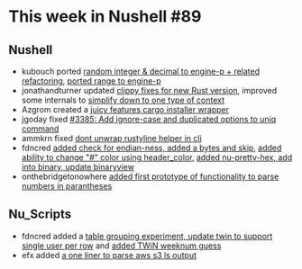 # This week in Nushell #89

## Nushell

- kubouch ported [random integer & decimal to engine-p + related refactoring](https://api.github.com/repos/nushell/nushell/issues/3393), [ported range to engine-p](https://api.github.com/repos/nushell/nushell/issues/3377)
- jonathandturner updated [clippy fixes for new Rust version](https://api.github.com/repos/nushell/nushell/issues/3392), improved some internals to [simplify down to one type of context](https://api.github.com/repos/nushell/nushell/issues/3379)
- Azgrom created a [juicy features cargo installer wrapper](https://api.github.com/repos/nushell/nushell/issues/3388)
- jgoday fixed [ #3385: Add ignore-case and duplicated options to uniq command ](https://api.github.com/repos/nushell/nushell/issues/3387)
- ammkrn fixed [dont unwrap rustyline helper in cli](https://api.github.com/repos/nushell/nushell/issues/3382)
- fdncred [added check for endian-ness, added a bytes and skip](https://api.github.com/repos/nushell/nushell/issues/3375), [added ability to change "#" color using header_color](https://api.github.com/repos/nushell/nushell/issues/3374), [added nu-pretty-hex, add into binary, update binaryview](https://api.github.com/repos/nushell/nushell/issues/3370)
- onthebridgetonowhere [added first prototype of functionality to parse numbers in parantheses](https://api.github.com/repos/nushell/nushell/issues/3209)

## Nu_Scripts

- fdncred added a [table grouping experiment, update twin to support single user per row](https://api.github.com/repos/nushell/nu_scripts/issues/48) and [added TWiN weeknum guess](https://api.github.com/repos/nushell/nu_scripts/issues/46)
- efx added [a one liner to parse aws s3 ls output](https://api.github.com/repos/nushell/nu_scripts/issues/47)
